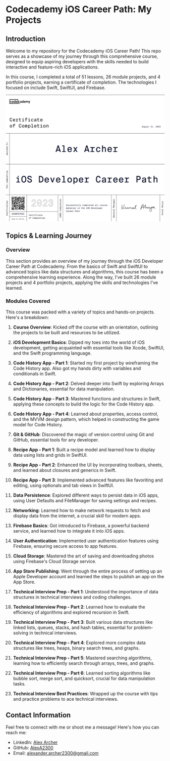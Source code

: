 # Codecademy iOS Career Path: My Projects

## Introduction
Welcome to my repository for the Codecademy iOS Career Path! This repo serves as a showcase of my journey through this comprehensive course, designed to equip aspiring developers with the skills needed to build interactive and feature-rich iOS applications. 

In this course, I completed a total of 51 lessons, 26 module projects, and 4 portfolio projects, earning a certificate of completion. The technologies I focused on include Swift, SwiftUI, and Firebase.

![Certification](IOSCourse.png)

## Topics & Learning Journey

### Overview
This section provides an overview of my journey through the iOS Developer Career Path at Codecademy. From the basics of Swift and SwiftUI to advanced topics like data structures and algorithms, this course has been a comprehensive learning experience. Along the way, I've built 26 module projects and 4 portfolio projects, applying the skills and technologies I've learned.

### Modules Covered
This course was packed with a variety of topics and hands-on projects. Here's a breakdown:

1. **Course Overview**: Kicked off the course with an orientation, outlining the projects to be built and resources to be utilized.
  
2. **iOS Development Basics**: Dipped my toes into the world of iOS development, getting acquainted with essential tools like Xcode, SwiftUI, and the Swift programming language.

3. **Code History App - Part 1**: Started my first project by wireframing the Code History app. Also got my hands dirty with variables and conditionals in Swift.

4. **Code History App - Part 2**: Delved deeper into Swift by exploring Arrays and Dictionaries, essential for data manipulation.

5. **Code History App - Part 3**: Mastered functions and structures in Swift, applying these concepts to build the logic for the Code History app.

6. **Code History App - Part 4**: Learned about properties, access control, and the MVVM design pattern, which helped in constructing the game model for Code History.

7. **Git & GitHub**: Discovered the magic of version control using Git and GitHub, essential tools for any developer.

8. **Recipe App - Part 1**: Built a recipe model and learned how to display data using lists and grids in SwiftUI.

9. **Recipe App - Part 2**: Enhanced the UI by incorporating toolbars, sheets, and learned about closures and generics in Swift.

10. **Recipe App - Part 3**: Implemented advanced features like favoriting and editing, using optionals and tab views in SwiftUI.

11. **Data Persistence**: Explored different ways to persist data in iOS apps, using User Defaults and FileManager for saving settings and recipes.

12. **Networking**: Learned how to make network requests to fetch and display data from the internet, a crucial skill for modern apps.

13. **Firebase Basics**: Got introduced to Firebase, a powerful backend service, and learned how to integrate it into iOS apps.

14. **User Authentication**: Implemented user authentication features using Firebase, ensuring secure access to app features.

15. **Cloud Storage**: Mastered the art of saving and downloading photos using Firebase's Cloud Storage service.

16. **App Store Publishing**: Went through the entire process of setting up an Apple Developer account and learned the steps to publish an app on the App Store.

17. **Technical Interview Prep - Part 1**: Understood the importance of data structures in technical interviews and coding challenges.

18. **Technical Interview Prep - Part 2**: Learned how to evaluate the efficiency of algorithms and explored recursion in Swift.

19. **Technical Interview Prep - Part 3**: Built various data structures like linked lists, queues, stacks, and hash tables, essential for problem-solving in technical interviews.

20. **Technical Interview Prep - Part 4**: Explored more complex data structures like trees, heaps, binary search trees, and graphs.

21. **Technical Interview Prep - Part 5**: Mastered searching algorithms, learning how to efficiently search through arrays, trees, and graphs.

22. **Technical Interview Prep - Part 6**: Learned sorting algorithms like bubble sort, merge sort, and quicksort, crucial for data manipulation tasks.

23. **Technical Interview Best Practices**: Wrapped up the course with tips and practice problems to ace technical interviews.


## Contact Information
Feel free to connect with me or shoot me a message! Here's how you can reach me:
- LinkedIn: [Alex Archer](https://www.linkedin.com/in/alex-archer-20481222a/)
- GitHub: [AlexA2300](https://github.com/AlexA2304)
- Email: [alexander.archer2300@gmail.com](mailto:alexander.archer2300@gmail.com)
